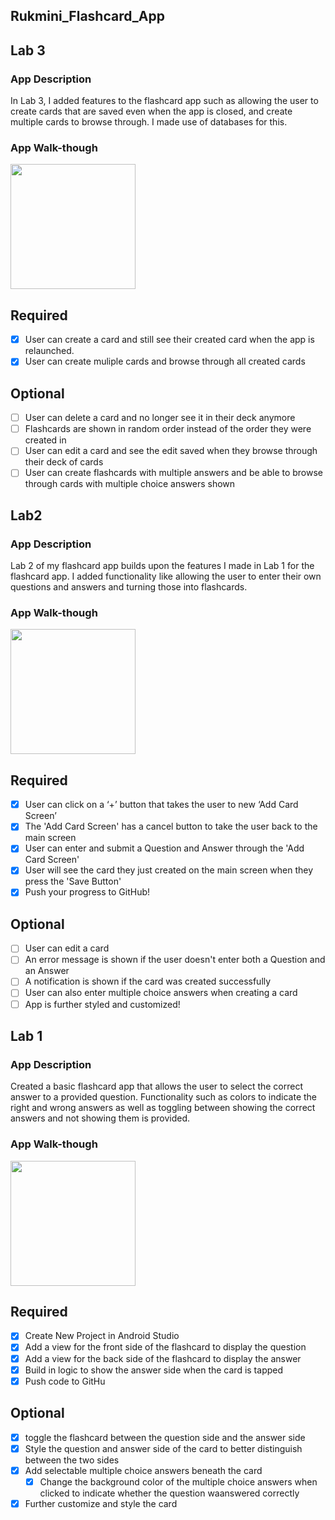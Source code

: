 ## Rukmini_Flashcard_App

## Lab 3

### App Description
In Lab 3, I added features to the flashcard app such as allowing the user to create cards that are saved even when the app is closed, and create multiple cards to browse through. I made use of databases for this.

### App Walk-though

<img src="http://g.recordit.co/3nd0hEoDXv.gif" width=200><br>
 

## Required
- [x] User can create a card and still see their created card when the app is relaunched.
- [x] User can create muliple cards and browse through all created cards

## Optional
- [ ] User can delete a card and no longer see it in their deck anymore
- [ ] Flashcards are shown in random order instead of the order they were created in
- [ ] User can edit a card and see the edit saved when they browse through their deck of cards
- [ ] User can create flashcards with multiple answers and be able to browse through cards with multiple choice answers shown

## Lab2

### App Description
Lab 2 of my flashcard app builds upon the features I made in Lab 1 for the flashcard app. I added functionality like allowing the user to enter their own questions and answers and turning those into flashcards.

### App Walk-though
 
<img src="http://g.recordit.co/Fj5THMrd6K.gif" width=200><br>


## Required
- [x] User can click on a ‘+’ button that takes the user to new ‘Add Card Screen’
- [x] The 'Add Card Screen' has a cancel button to take the user back to the main screen
- [x] User can enter and submit a Question and Answer through the 'Add Card Screen'
- [x] User will see the card they just created on the main screen when they press the 'Save Button'
- [x] Push your progress to GitHub!

## Optional
- [ ] User can edit a card
- [ ] An error message is shown if the user doesn't enter both a Question and an Answer
- [ ] A notification is shown if the card was created successfully
- [ ] User can also enter multiple choice answers when creating a card
- [ ] App is further styled and customized!

## Lab 1

### App Description
Created a basic flashcard app that allows the user to select the correct answer to a provided question. Functionality such as colors to indicate the right and wrong answers as well as toggling between showing the correct answers and not showing them is provided.

### App Walk-though

<img src="http://g.recordit.co/qFDXPXjZEF.gif" width=200><br>
 

## Required
- [x] Create New Project in Android Studio
- [x] Add a view for the front side of the flashcard to display the question
- [x] Add a view for the back side of the flashcard to display the answer
- [x] Build in logic to show the answer side when the card is tapped
- [x] Push code to GitHu
## Optional
- [x] toggle the flashcard between the question side and the answer side
- [x] Style the question and answer side of the card to better distinguish between the two sides
- [x] Add selectable multiple choice answers beneath the card
   - [x] Change the background color of the multiple choice answers when clicked to indicate whether the question waanswered correctly
- [x] Further customize and style the card
